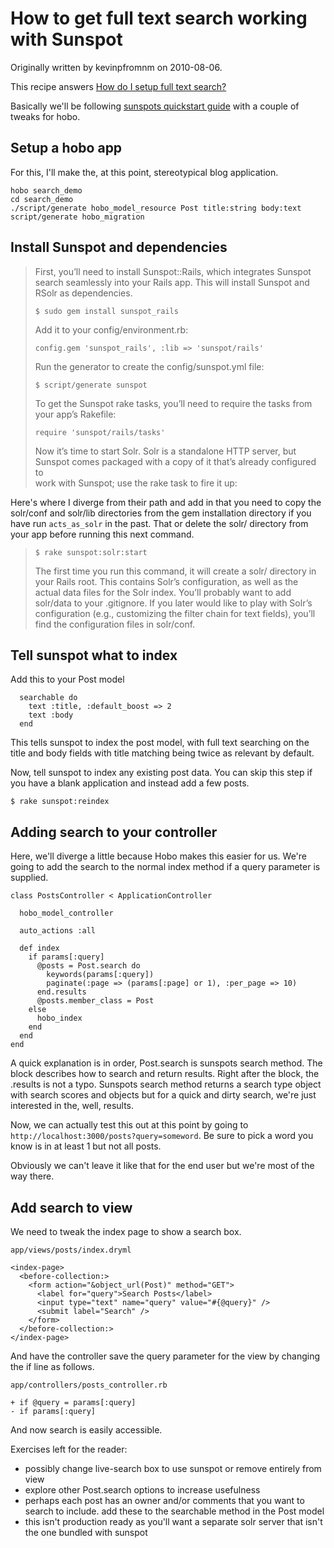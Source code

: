 # How to get full text search working with Sunspot

Originally written by kevinpfromnm on 2010-08-06.

This recipe answers [How do I setup full text search?](/manual/faq/63-how-do-i-setup-full-text)

Basically we'll be following [sunspots quickstart guide](http://wiki.github.com/outoftime/sunspot/adding-sunspot-search-to-rails-in-5-minutes-or-less) with a couple of tweaks for hobo.

## Setup a hobo app

For this, I'll make the, at this point, stereotypical blog application.

    hobo search_demo
    cd search_demo
    ./script/generate hobo_model_resource Post title:string body:text
    script/generate hobo_migration

## Install Sunspot and dependencies

> First, you’ll need to install Sunspot::Rails, which integrates Sunspot search seamlessly into your Rails app. This will install Sunspot 
> and RSolr as dependencies.
> 
> `$ sudo gem install sunspot_rails`
> 
> Add it to your config/environment.rb:
> 
> `config.gem 'sunspot_rails', :lib => 'sunspot/rails'`
> 
> Run the generator to create the config/sunspot.yml file:
> 
> `$ script/generate sunspot`
> 
> To get the Sunspot rake tasks, you’ll need to require the tasks from your app’s Rakefile:
> 
> `require 'sunspot/rails/tasks'`
> 
> Now it’s time to start Solr. Solr is a standalone HTTP server, but Sunspot comes packaged with a copy of it that’s already configured to  
> work with Sunspot; use the rake task to fire it up:

Here's where I diverge from their path and add in that you need to copy the solr/conf and solr/lib directories from the gem installation directory if you have run `acts_as_solr` in the past.  That or delete the solr/ directory from your app before running this next command.

> `$ rake sunspot:solr:start`
> 
> The first time you run this command, it will create a solr/ directory in your Rails root. This contains Solr’s configuration, as well as
> the actual data files for the Solr index. You’ll probably want to add solr/data to your .gitignore. If you later would like to play 
> with Solr’s configuration (e.g., customizing the filter chain for text fields), you’ll find the configuration files in solr/conf.

## Tell sunspot what to index

Add this to your Post model

      searchable do
        text :title, :default_boost => 2
        text :body
      end

This tells sunspot to index the post model, with full text searching on the title and body fields with title matching being twice as relevant by default.

Now, tell sunspot to index any existing post data.  You can skip this step if you have a blank application and instead add a few posts.

`$ rake sunspot:reindex`

## Adding search to your controller

Here, we'll diverge a little because Hobo makes this easier for us.  We're going to add the search to the normal index method if a query parameter is supplied.

    class PostsController < ApplicationController

      hobo_model_controller

      auto_actions :all

      def index
        if params[:query]
          @posts = Post.search do
            keywords(params[:query])
            paginate(:page => (params[:page] or 1), :per_page => 10)
          end.results
          @posts.member_class = Post
        else
          hobo_index
        end
      end
    end

A quick explanation is in order, Post.search is sunspots search method.  The block describes how to search and return results.  Right after the block, the .results is not a typo.  Sunspots search method returns a search type object with search scores and objects but for a quick and dirty search, we're just interested in the, well, results.

Now, we can actually test this out at this point by going to `http://localhost:3000/posts?query=someword`.  Be sure to pick a word you know is in at least 1 but not all posts.

Obviously we can't leave it like that for the end user but we're most of the way there.

## Add search to view

We need to tweak the index page to show a search box.

`app/views/posts/index.dryml`

    <index-page>
      <before-collection:>
        <form action="&object_url(Post)" method="GET">
          <label for="query">Search Posts</label>
          <input type="text" name="query" value="#{@query}" />
          <submit label="Search" />
        </form>
      </before-collection:>
    </index-page>


And have the controller save the query parameter for the view by changing the if line as follows.

`app/controllers/posts_controller.rb`

    + if @query = params[:query]
    - if params[:query]

And now search is easily accessible.

Exercises left for the reader: 
* possibly change live-search box to use sunspot or remove entirely from view
* explore other Post.search options to increase usefulness
* perhaps each post has an owner and/or comments that you want to search to include.  add these to the searchable method in the Post model
* this isn't production ready as you'll want a separate solr server that isn't the one bundled with sunspot

